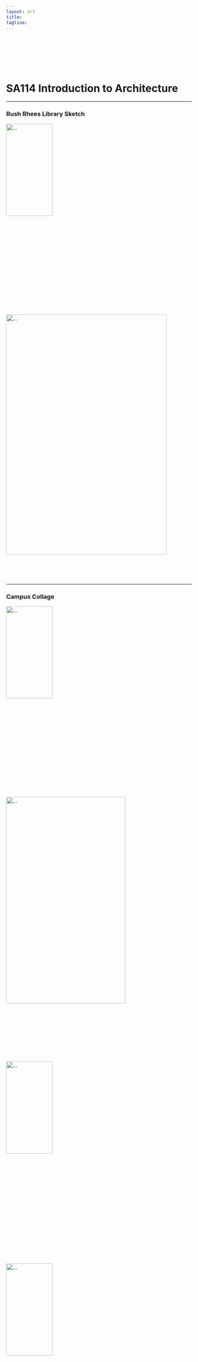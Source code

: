 ```yaml
---
layout: art
title: 
tagline:
---
```


<div class = "visible-xs">
<br><br><br><br>
</div>

<div id = "A1">
<br>

<h1>SA114 Introduction to Architecture</h1>
<hr>

<h3>Rush Rhees Library Sketch</h3>

<img src="{{ site.BASE_PATH }}/assets/img/SA114/Li-Kai,Chi_Assignment1/PartA_Sketch/Li-Kai,Chi_Rush-Rhees.jpg" alt="..." style="max-height: 500px; width: 50%;" class="img-thumbnail"/>

<br>
<br>
<img src="{{ site.BASE_PATH }}/assets/img/SA114/Li-Kai,Chi_Assignment1/PartA_Sketch/RRsketch.jpg" alt="..." style="max-height: 700px; width: 93%;" class="img-thumbnail"/>

<br>
<br>
</div>



<div id = "A2">
<hr>
<h3>Campus Collage</h3>


<img src="{{ site.BASE_PATH }}/assets/img/SA114/Li-Kai,Chi_Assignment1/PartB_Collage/Li-Kai,Chi_Collage1.jpg" alt="..." style="max-height: 500px; width: 50%;"/>
<br>
<br>
<img src="{{ site.BASE_PATH }}/assets/img/SA114/Li-Kai,Chi_Assignment1/PartB_Collage/Li-Kai,Chi_Collage2.jpg" alt="..." style="max-height: 700px; width: 80%;"/>
<br><br>
<img src="{{ site.BASE_PATH }}/assets/img/SA114/Li-Kai,Chi_Assignment1/PartB_Collage/Li-Kai,Chi_Collage3.jpg" alt="..." style="max-height: 500px; width: 50%;"/>

<br><br>
<img src="{{ site.BASE_PATH }}/assets/img/SA114/Li-Kai,Chi_Assignment1/PartB_Collage/Li-Kai,Chi_Collage4.jpg" alt="..." style="max-height: 500px; width: 50%;"/>

<br>
<br>

</div>


<div id = "A3">
<hr>
<h3>Change a Place</h3>

<img src="{{ site.BASE_PATH }}/assets/img/SA114/Li-Kai_Chi_Assignment2.jpg" alt="..." style="max-height: 500px; width: 80%;" class="img-thumbnail"/>

</div>



<div id = "A4">
<hr>
<h3>Mandala</h3>

<img src="{{ site.BASE_PATH }}/assets/img/SA114/Li-Kai_Chi_Assignment3.jpg" alt="..." style="max-height: 500px; width: 80%;" class="img-thumbnail" />

</div>



<div id = "A5">
<hr>
<h3>Symbol</h3>

<img src="{{ site.BASE_PATH }}/assets/img/SA114/Symbol.jpg" alt="..." style="max-height: 500px; width: 93%;" class="img-thumbnail"/>

</div>

<div id = "A6">
<hr>
<h3>Concrete</h3>

<img src="{{ site.BASE_PATH }}/assets/img/SA114/Li-Kai_Chi_Symbol.jpg" alt="..." style="max-height: 500px; width: 60%;" class="img-thumbnail"/>

</div>


<div id = "A7">
<h3>Meditation Space</h3>
<hr>

<img src="{{ site.BASE_PATH }}/assets/img/SA114/Li-Kai_Chi_Meditation_Space.jpg" alt="..." style="max-height: 500px; width: 60%;" class="img-thumbnail" />

</div>


<br>
<br>
<br>
<br>
